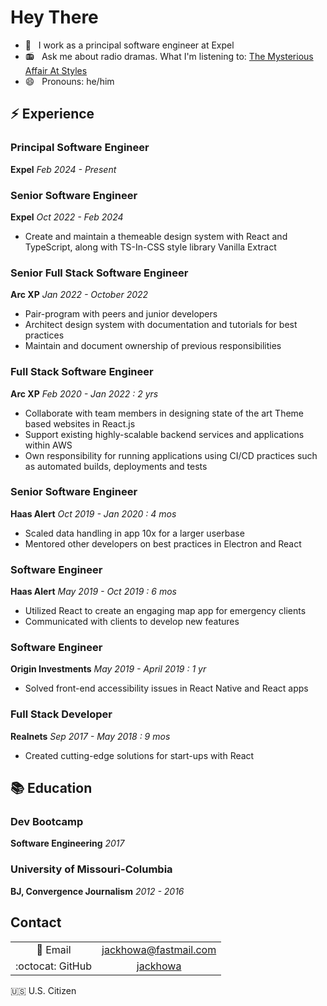# Hey There

- 📰 &nbsp; I work as a principal software engineer at Expel
- 📻 &nbsp; Ask me about radio dramas. What I'm listening to:
  [The Mysterious Affair At Styles](https://www.audible.com/pd/The-Mysterious-Affair-at-Styles-Audiobook/B0DJC1T9VG)
- 😄 &nbsp; Pronouns: he/him

## :zap: Experience

### Principal Software Engineer

**Expel**
*Feb 2024 - Present*

### Senior Software Engineer

**Expel**
*Oct 2022 - Feb 2024*

- Create and maintain a themeable design system with React and TypeScript, along
with TS-In-CSS style library Vanilla Extract

### Senior Full Stack Software Engineer

**Arc XP**
*Jan 2022 - October 2022*

- Pair-program with peers and junior developers
- Architect design system with documentation and tutorials for best practices
- Maintain and document ownership of previous responsibilities

### Full Stack Software Engineer

**Arc XP**
*Feb 2020 - Jan 2022 : 2 yrs*

- Collaborate with team members in designing state of the art Theme based websites
in React.js
- Support existing highly-scalable backend services and applications within AWS
- Own responsibility for running applications using CI/CD practices such as
automated builds, deployments and tests

### Senior Software Engineer

**Haas Alert**
*Oct 2019 - Jan 2020 : 4 mos*

- Scaled data handling in app 10x for a larger userbase
- Mentored other developers on best practices in Electron and React

### Software Engineer

**Haas Alert**
*May 2019 - Oct 2019 : 6 mos*

- Utilized React to create an engaging map app for emergency clients
- Communicated with clients to develop new features

### Software Engineer

**Origin Investments**
*May 2019 - April 2019 : 1 yr*

- Solved front-end accessibility issues in React Native and React apps

### Full Stack Developer

**Realnets**
*Sep 2017 - May 2018 : 9 mos*

- Created cutting-edge solutions for start-ups with React

## :books: Education

### Dev Bootcamp

**Software Engineering**
*2017*

### University of Missouri-Columbia

**BJ, Convergence Journalism**
*2012 - 2016*

## Contact

| | |
|:----:|:---:|
|:incoming_envelope: Email | [jackhowa@fastmail.com](mailto:jackhowa@fastmail)|
|:octocat: GitHub | [jackhowa](https://github.com/jackhowa/)|

:us: U.S. Citizen
